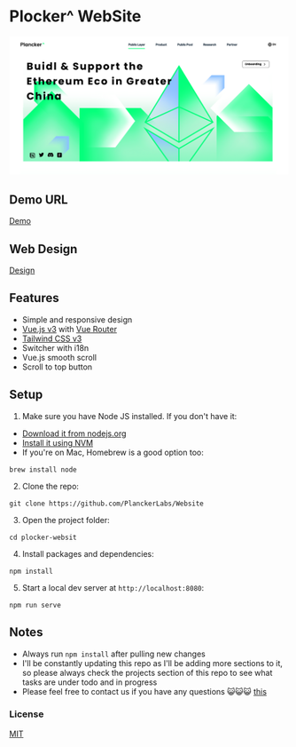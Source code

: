 # Plocker^ WebSite


![Vuejs-TailwindCSS-Portfolio](./src/assets/images/banner.png)

## Demo URL

[Demo](https://super-travesseiro-bd67ef.netlify.app/)
## Web Design
[Design](https://www.figma.com/file/iHd4J7XTpDNMFFEsqcnyVd/Plancker--web-design?node-id=0%3A1&t=juVaXsPAUqWXHqTu-1)
## Features

-   Simple and responsive design
-   [Vue.js v3](https://vuejs.org) with [Vue Router](https://router.vuejs.org)
-   [Tailwind CSS v3](https://tailwindcss.com)
-   Switcher with i18n
-   Vue.js smooth scroll
-   Scroll to top button


## Setup

1. Make sure you have Node JS installed. If you don't have it:

-   [Download it from nodejs.org](https://nodejs.org)
-   [Install it using NVM ](https://github.com/nvm-sh/nvm)
-   If you're on Mac, Homebrew is a good option too:

```
brew install node
```

2. Clone the repo:

```
git clone https://github.com/PlanckerLabs/Website
```

3. Open the project folder:

```
cd plocker-websit
```

4. Install packages and dependencies:

```
npm install
```

5. Start a local dev server at `http://localhost:8080`:

```
npm run serve
```

## Notes

-   Always run `npm install` after pulling new changes
-   I'll be constantly updating this repo as I'll be adding more sections to it, so please always check the projects section of this repo to see what tasks are under todo and in progress
- Please feel free to contact us if you have any questions 😺😺😺 [this](https://plancker.notion.site/)


### License
[MIT](./LICENSE)
